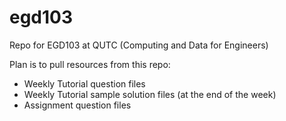 # egd103
Repo for EGD103 at QUTC (Computing and Data for Engineers)

Plan is to pull resources from this repo:
* Weekly Tutorial question files
* Weekly Tutorial sample solution files (at the end of the week)
* Assignment question files
